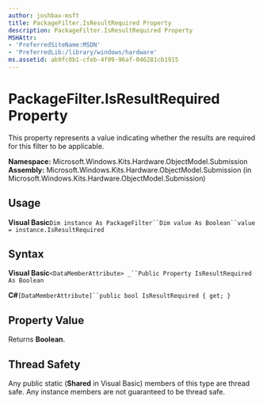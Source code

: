 ```yaml
---
author: joshbax-msft
title: PackageFilter.IsResultRequired Property
description: PackageFilter.IsResultRequired Property
MSHAttr:
- 'PreferredSiteName:MSDN'
- 'PreferredLib:/library/windows/hardware'
ms.assetid: ab9fc0b1-cfeb-4f09-96af-046281cb1915
---
```


# PackageFilter.IsResultRequired Property


This property represents a value indicating whether the results are required for this filter to be applicable.

**Namespace:** Microsoft.Windows.Kits.Hardware.ObjectModel.Submission **Assembly:** Microsoft.Windows.Kits.Hardware.ObjectModel.Submission (in Microsoft.Windows.Kits.Hardware.ObjectModel.Submission)

## Usage


**Visual Basic**`Dim instance As PackageFilter``Dim value As Boolean``value = instance.IsResultRequired`

## Syntax


**Visual Basic**`<DataMemberAttribute> _``Public Property IsResultRequired As Boolean`

**C#**`[DataMemberAttribute]``public bool IsResultRequired { get; }`

## Property Value


Returns **Boolean**.

## Thread Safety


Any public static (**Shared** in Visual Basic) members of this type are thread safe. Any instance members are not guaranteed to be thread safe.

 

 






